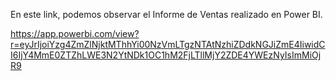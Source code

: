 En este link, podemos observar el Informe de Ventas realizado en Power BI.

https://app.powerbi.com/view?r=eyJrIjoiYzg4ZmZlNjktMThhYi00NzVmLTgzNTAtNzhiZDdkNGJiZmE4IiwidCI6IjY4MmE0ZTZhLWE3N2YtNDk1OC1hM2FjLTllMjY2ZDE4YWEzNyIsImMiOjR9
